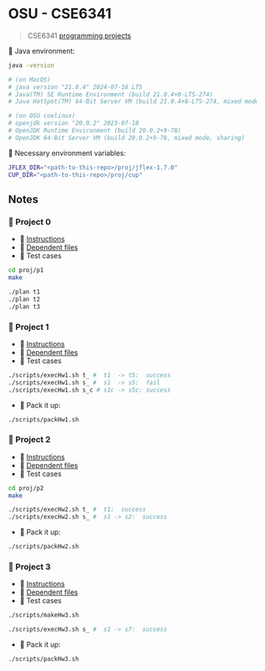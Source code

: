 # OSU - CSE6341

> CSE6341 [programming projects](https://sites.google.com/view/rountev/cse-6341/programming-projects)

📌 Java environment:
```bash
java -version

# (on MacOS)
# java version "21.0.4" 2024-07-16 LTS
# Java(TM) SE Runtime Environment (build 21.0.4+8-LTS-274)
# Java HotSpot(TM) 64-Bit Server VM (build 21.0.4+8-LTS-274, mixed mode, sharing)

# (on OSU coelinux)
# openjdk version "20.0.2" 2023-07-18
# OpenJDK Runtime Environment (build 20.0.2+9-78)
# OpenJDK 64-Bit Server VM (build 20.0.2+9-78, mixed mode, sharing)
```

📌 Necessary environment variables:
```bash
JFLEX_DIR="<path-to-this-repo>/proj/jflex-1.7.0"
CUP_DIR="<path-to-this-repo>/proj/cup"
```

## Notes

### 🚩 Project 0

- 📌 [Instructions](https://drive.google.com/file/d/1UNOdZTYtRG2C8e9sjWE1feOObPvSuTBU/view?usp=sharing)
- 📌 [Dependent files](https://drive.google.com/drive/folders/1Cqnf5uVXdf0XAzXjrXIoilNs31VMRPrB?usp=sharing)
- 📌 Test cases
```bash
cd proj/p1
make

./plan t1
./plan t2
./plan t3
```

### 🚩 Project 1

- 📌 [Instructions](https://drive.google.com/file/d/1WVeXnehwmU_DTfx1pdg_64emQX6lP3A5/view?usp=sharing)
- 📌 [Dependent files](https://drive.google.com/drive/folders/1Cqnf5uVXdf0XAzXjrXIoilNs31VMRPrB?usp=sharing)
- 📌 Test cases
```bash
./scripts/execHw1.sh t_ #  t1  -> t5:  success
./scripts/execHw1.sh s_ #  s1  -> s5:  fail
./scripts/execHw1.sh s_c # s1c -> s5c: success
```

- 📌 Pack it up:
```bash
./scripts/packHw1.sh
```

### 🚩 Project 2

- 📌 [Instructions](https://drive.google.com/file/d/1HC4W7WKcw8b7XV58Ag16YjAdsJV9ujIp/view?usp=sharing)
- 📌 [Dependent files](https://drive.google.com/drive/folders/1Cqnf5uVXdf0XAzXjrXIoilNs31VMRPrB?usp=sharing)
- 📌 Test cases
```bash
cd proj/p2
make

./scripts/execHw2.sh t_ #  t1:  success
./scripts/execHw2.sh s_ #  s1 -> s2:  success
```

- 📌 Pack it up:
```bash
./scripts/packHw2.sh
```

### 🚩 Project 3

- 📌 [Instructions](https://drive.google.com/file/d/14SI58ZKQvvlxwFbCHz_CgMkI5Oqv6zei/view?usp=sharing)
- 📌 [Dependent files](https://drive.google.com/drive/folders/1Cqnf5uVXdf0XAzXjrXIoilNs31VMRPrB?usp=sharing)
- 📌 Test cases
```bash
./scripts/makeHw3.sh

./scripts/execHw3.sh s_ #  s1 -> s7:  success
```

- 📌 Pack it up:
```bash
./scripts/packHw3.sh
```
